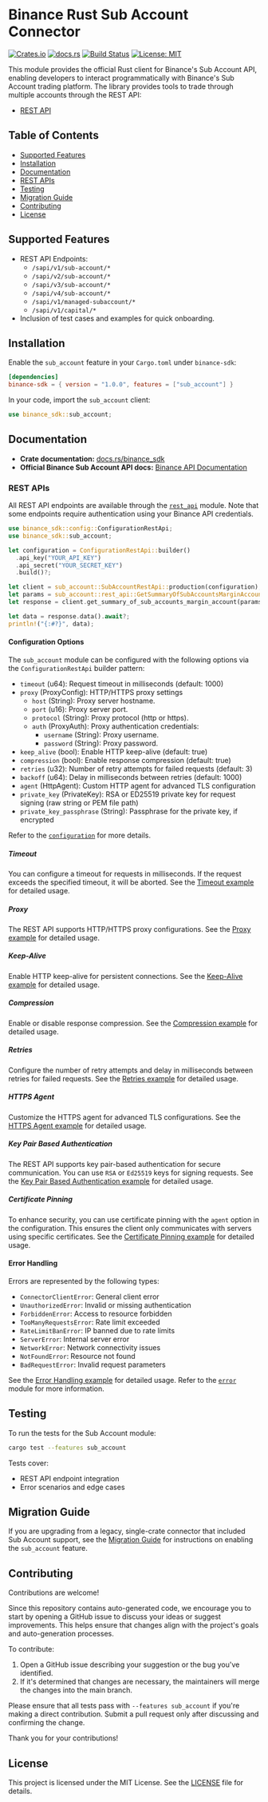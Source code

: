 # Binance Rust Sub Account Connector

[![Crates.io](https://img.shields.io/crates/v/binance-sdk)](https://crates.io/crates/binance-sdk)
[![docs.rs](https://img.shields.io/docsrs/binance-sdk)](https://docs.rs/binance-sdk)
[![Build Status](https://img.shields.io/github/actions/workflow/status/binance/binance-connector-rust/ci.yaml)](https://github.com/binance/binance-connector-rust/actions)
[![License: MIT](https://img.shields.io/badge/License-MIT-yellow.svg)](https://opensource.org/licenses/MIT)

This module provides the official Rust client for Binance's Sub Account API, enabling developers to interact programmatically with Binance's Sub Account trading platform. The library provides tools to trade through multiple accounts through the REST API:

- [REST API](./rest_api/mod.rs)

## Table of Contents

- [Supported Features](#supported-features)
- [Installation](#installation)
- [Documentation](#documentation)
- [REST APIs](#rest-apis)
- [Testing](#testing)
- [Migration Guide](#migration-guide)
- [Contributing](#contributing)
- [License](#license)

## Supported Features

- REST API Endpoints:
  - `/sapi/v1/sub-account/*`
  - `/sapi/v2/sub-account/*`
  - `/sapi/v3/sub-account/*`
  - `/sapi/v4/sub-account/*`
  - `/sapi/v1/managed-subaccount/*`
  - `/sapi/v1/capital/*`
- Inclusion of test cases and examples for quick onboarding.

## Installation

Enable the `sub_account` feature in your `Cargo.toml` under `binance-sdk`:

```toml
[dependencies]
binance-sdk = { version = "1.0.0", features = ["sub_account"] }
```

In your code, import the `sub_account` client:

```rust
use binance_sdk::sub_account;
```

## Documentation

- **Crate documentation:** [docs.rs/binance_sdk](https://docs.rs/binance_sdk)
- **Official Binance Sub Account API docs:** [Binance API Documentation](https://developers.binance.com/docs/sub_account)

### REST APIs

All REST API endpoints are available through the [`rest_api`](./rest_api/mod.rs) module. Note that some endpoints require authentication using your Binance API credentials.

```rust
use binance_sdk::config::ConfigurationRestApi;
use binance_sdk::sub_account;

let configuration = ConfigurationRestApi::builder()
  .api_key("YOUR_API_KEY")
  .api_secret("YOUR_SECRET_KEY")
  .build()?;

let client = sub_account::SubAccountRestApi::production(configuration);
let params = sub_account::rest_api::GetSummaryOfSubAccountsMarginAccountParams::default();
let response = client.get_summary_of_sub_accounts_margin_account(params).await?;

let data = response.data().await?;
println!("{:#?}", data);
```

#### Configuration Options

The `sub_account` module can be configured with the following options via the `ConfigurationRestApi` builder pattern:

- `timeout` (u64): Request timeout in milliseconds (default: 1000)
- `proxy` (ProxyConfig): HTTP/HTTPS proxy settings
  - `host` (String): Proxy server hostname.
  - `port` (u16): Proxy server port.
  - `protocol` (String): Proxy protocol (http or https).
  - `auth` (ProxyAuth): Proxy authentication credentials:
    - `username` (String): Proxy username.
    - `password` (String): Proxy password.
- `keep_alive` (bool): Enable HTTP keep-alive (default: true)
- `compression` (bool): Enable response compression (default: true)
- `retries` (u32): Number of retry attempts for failed requests (default: 3)
- `backoff` (u64): Delay in milliseconds between retries (default: 1000)
- `agent` (HttpAgent): Custom HTTP agent for advanced TLS configuration
- `private_key` (PrivateKey): RSA or ED25519 private key for request signing (raw string or PEM file path)
- `private_key_passphrase` (String): Passphrase for the private key, if encrypted

Refer to the [`configuration`](../common/config.rs) for more details.

##### Timeout

You can configure a timeout for requests in milliseconds. If the request exceeds the specified timeout, it will be aborted. See the [Timeout example](./docs/rest_api/timeout.md) for detailed usage.

##### Proxy

The REST API supports HTTP/HTTPS proxy configurations. See the [Proxy example](./docs/rest_api/proxy.md) for detailed usage.

##### Keep-Alive

Enable HTTP keep-alive for persistent connections. See the [Keep-Alive example](./docs/rest_api/keep-alive.md) for detailed usage.

##### Compression

Enable or disable response compression. See the [Compression example](./docs/rest_api/compression.md) for detailed usage.

##### Retries

Configure the number of retry attempts and delay in milliseconds between retries for failed requests. See the [Retries example](./docs/rest_api/retries.md) for detailed usage.

##### HTTPS Agent

Customize the HTTPS agent for advanced TLS configurations. See the [HTTPS Agent example](./docs/rest_api/https-agent.md) for detailed usage.

##### Key Pair Based Authentication

The REST API supports key pair-based authentication for secure communication. You can use `RSA` or `Ed25519` keys for signing requests. See the [Key Pair Based Authentication example](./docs/rest_api/key-pair-authentication.md) for detailed usage.

##### Certificate Pinning

To enhance security, you can use certificate pinning with the `agent` option in the configuration. This ensures the client only communicates with servers using specific certificates. See the [Certificate Pinning example](./docs/rest_api/certificate-pinning.md) for detailed usage.

#### Error Handling

Errors are represented by the following types:

- `ConnectorClientError`: General client error
- `UnauthorizedError`: Invalid or missing authentication
- `ForbiddenError`: Access to resource forbidden
- `TooManyRequestsError`: Rate limit exceeded
- `RateLimitBanError`: IP banned due to rate limits
- `ServerError`: Internal server error
- `NetworkError`: Network connectivity issues
- `NotFoundError`: Resource not found
- `BadRequestError`: Invalid request parameters

See the [Error Handling example](./docs/rest_api/error-handling.md) for detailed usage. Refer to the [`error`](../common/errors.rs) module for more information.

## Testing

To run the tests for the Sub Account module:

```bash
cargo test --features sub_account
```

Tests cover:

- REST API endpoint integration
- Error scenarios and edge cases

## Migration Guide

If you are upgrading from a legacy, single-crate connector that included Sub Account support, see the [Migration Guide](../../MIGRATION.md) for instructions on enabling the `sub_account` feature.

## Contributing

Contributions are welcome!

Since this repository contains auto-generated code, we encourage you to start by opening a GitHub issue to discuss your ideas or suggest improvements. This helps ensure that changes align with the project's goals and auto-generation processes.

To contribute:

1. Open a GitHub issue describing your suggestion or the bug you've identified.
2. If it's determined that changes are necessary, the maintainers will merge the changes into the main branch.

Please ensure that all tests pass with `--features sub_account` if you're making a direct contribution. Submit a pull request only after discussing and confirming the change.

Thank you for your contributions!

## License

This project is licensed under the MIT License. See the [LICENSE](../../LICENCE) file for details.
